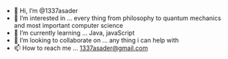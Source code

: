 - 👋 Hi, I’m @1337asader
- 👀 I’m interested in ... every thing from philosophy to quantum mechanics and most important computer science 
- 🌱 I’m currently learning ... Java, javaScript 
- 💞️ I’m looking to collaborate on ... any thing i can help with
- 📫 How to reach me ... 1337asader@gmail.com

<!---
1337asader/1337asader is a ✨ special ✨ repository because its `README.md` (this file) appears on your GitHub profile.
You can click the Preview link to take a look at your changes.
--->
